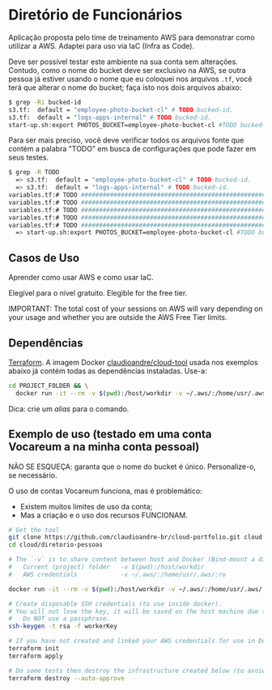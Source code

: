 # Diretório de Funcionários

Aplicação proposta pelo time de treinamento AWS para demonstrar como utilizar a AWS. Adaptei para uso via IaC (Infra as
Code).

Deve ser possível testar este ambiente na sua conta sem alterações. Contudo, como o nome do bucket deve ser exclusivo na
AWS, se outra pessoa já estiver usando o nome que eu coloquei nos arquivos `.tf`, você terá que alterar o nome do
bucket; faça isto nos dois arquivos abaixo:

```bash
$ grep -Ri bucked-id
s3.tf:  default = "employee-photo-bucket-cl" # TODO bucked-id.
s3.tf:  default = "logs-apps-internal" # TODO bucked-id.
start-up.sh:export PHOTOS_BUCKET=employee-photo-bucket-cl #TODO bucked-id.
```

Para ser mais preciso, você deve verificar todos os arquivos fonte que contém a palabra "TODO" em busca de configurações
que pode fazer em seus testes.

```bash
$ grep -R TODO
  => s3.tf:  default = "employee-photo-bucket-cl" # TODO bucked-id.
  => s3.tf:  default = "logs-apps-internal" # TODO bucked-id.
variables.tf:# TODO ###############################################################
variables.tf:# TODO ###############################################################
variables.tf:# TODO ###############################################################
variables.tf:# TODO ###############################################################
variables.tf:# TODO ###############################################################
  => start-up.sh:export PHOTOS_BUCKET=employee-photo-bucket-cl #TODO bucked-id.
```

## Casos de Uso

Aprender como usar AWS e como usar IaC.

Elegível para o nível gratuito. Elegible for the free tier.

IMPORTANT: The total cost of your sessions on AWS will vary depending on your usage and whether you are outside the AWS
Free Tier limits.

## Dependências

[Terraform](http://www.terraform.io/downloads.html). A imagem Docker
[claudioandre/cloud-tool](https://hub.docker.com/r/claudioandre/cloud-tool) usada nos exemplos abaixo já contém todas as
dependências instaladas. Use-a:

```bash
cd PROJECT_FOLDER && \
  docker run -it --rm -v $(pwd):/host/workdir -v ~/.aws/:/home/usr/.aws/:ro claudioandre/cloud-tool
```

Dica: crie um _alias_ para o comando.

## Exemplo de uso (testado em uma conta Vocareum a na minha conta pessoal)

NÃO SE ESQUEÇA: garanta que o nome do bucket é único. Personalize-o, se necessário.

O uso de contas Vocareum funciona, mas é problemático:

- Existem muitos limites de uso da conta;
- Mas a criação e o uso dos recursos FUNCIONAM.

```bash
# Get the tool
git clone https://github.com/claudioandre-br/cloud-portfolio.git cloud
cd cloud/diretorio-pessoas

# The `-v` is to share content between host and Docker (Bind-mount a directory inside Docker)
#   Current (project) folder   -v $(pwd):/host/workdir
#   AWS credentials            -v ~/.aws/:/home/usr/.aws/:ro

docker run -it --rm -v $(pwd):/host/workdir -v ~/.aws/:/home/usr/.aws/:ro claudioandre/cloud-tool

# Create disposable SSH credentials (to use inside docker).
# You will not lose the key, it will be saved on the host machine due to Bind-mount (-v).
#   Do NOT use a passphrase.
ssh-keygen -t rsa -f workerKey

# If you have not created and linked your AWS credentials for use in Docker, create them now.
terraform init
terraform apply

# Do some tests then destroy the infrastructure created below (to avoid costs).
terraform destroy --auto-approve
```
